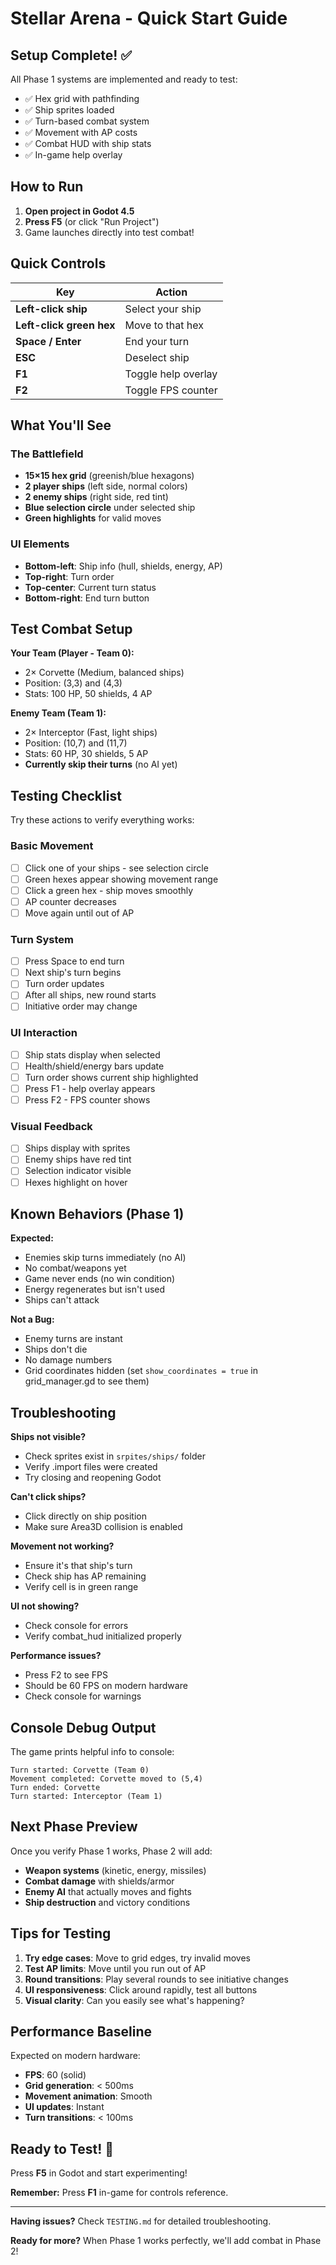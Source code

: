 # Stellar Arena - Quick Start Guide

## Setup Complete! ✅

All Phase 1 systems are implemented and ready to test:
- ✅ Hex grid with pathfinding
- ✅ Ship sprites loaded
- ✅ Turn-based combat system
- ✅ Movement with AP costs
- ✅ Combat HUD with ship stats
- ✅ In-game help overlay

## How to Run

1. **Open project in Godot 4.5**
2. **Press F5** (or click "Run Project")
3. Game launches directly into test combat!

## Quick Controls

| Key | Action |
|-----|--------|
| **Left-click ship** | Select your ship |
| **Left-click green hex** | Move to that hex |
| **Space / Enter** | End your turn |
| **ESC** | Deselect ship |
| **F1** | Toggle help overlay |
| **F2** | Toggle FPS counter |

## What You'll See

### The Battlefield
- **15×15 hex grid** (greenish/blue hexagons)
- **2 player ships** (left side, normal colors)
- **2 enemy ships** (right side, red tint)
- **Blue selection circle** under selected ship
- **Green highlights** for valid moves

### UI Elements
- **Bottom-left**: Ship info (hull, shields, energy, AP)
- **Top-right**: Turn order
- **Top-center**: Current turn status
- **Bottom-right**: End turn button

## Test Combat Setup

**Your Team (Player - Team 0):**
- 2× Corvette (Medium, balanced ships)
- Position: (3,3) and (4,3)
- Stats: 100 HP, 50 shields, 4 AP

**Enemy Team (Team 1):**
- 2× Interceptor (Fast, light ships)
- Position: (10,7) and (11,7)
- Stats: 60 HP, 30 shields, 5 AP
- **Currently skip their turns** (no AI yet)

## Testing Checklist

Try these actions to verify everything works:

### Basic Movement
- [ ] Click one of your ships - see selection circle
- [ ] Green hexes appear showing movement range
- [ ] Click a green hex - ship moves smoothly
- [ ] AP counter decreases
- [ ] Move again until out of AP

### Turn System
- [ ] Press Space to end turn
- [ ] Next ship's turn begins
- [ ] Turn order updates
- [ ] After all ships, new round starts
- [ ] Initiative order may change

### UI Interaction
- [ ] Ship stats display when selected
- [ ] Health/shield/energy bars update
- [ ] Turn order shows current ship highlighted
- [ ] Press F1 - help overlay appears
- [ ] Press F2 - FPS counter shows

### Visual Feedback
- [ ] Ships display with sprites
- [ ] Enemy ships have red tint
- [ ] Selection indicator visible
- [ ] Hexes highlight on hover

## Known Behaviors (Phase 1)

**Expected:**
- Enemies skip turns immediately (no AI)
- No combat/weapons yet
- Game never ends (no win condition)
- Energy regenerates but isn't used
- Ships can't attack

**Not a Bug:**
- Enemy turns are instant
- Ships don't die
- No damage numbers
- Grid coordinates hidden (set `show_coordinates = true` in grid_manager.gd to see them)

## Troubleshooting

**Ships not visible?**
- Check sprites exist in `srpites/ships/` folder
- Verify .import files were created
- Try closing and reopening Godot

**Can't click ships?**
- Click directly on ship position
- Make sure Area3D collision is enabled

**Movement not working?**
- Ensure it's that ship's turn
- Check ship has AP remaining
- Verify cell is in green range

**UI not showing?**
- Check console for errors
- Verify combat_hud initialized properly

**Performance issues?**
- Press F2 to see FPS
- Should be 60 FPS on modern hardware
- Check console for warnings

## Console Debug Output

The game prints helpful info to console:
```
Turn started: Corvette (Team 0)
Movement completed: Corvette moved to (5,4)
Turn ended: Corvette
Turn started: Interceptor (Team 1)
```

## Next Phase Preview

Once you verify Phase 1 works, Phase 2 will add:
- **Weapon systems** (kinetic, energy, missiles)
- **Combat damage** with shields/armor
- **Enemy AI** that actually moves and fights
- **Ship destruction** and victory conditions

## Tips for Testing

1. **Try edge cases**: Move to grid edges, try invalid moves
2. **Test AP limits**: Move until you run out of AP
3. **Round transitions**: Play several rounds to see initiative changes
4. **UI responsiveness**: Click around rapidly, test all buttons
5. **Visual clarity**: Can you easily see what's happening?

## Performance Baseline

Expected on modern hardware:
- **FPS**: 60 (solid)
- **Grid generation**: < 500ms
- **Movement animation**: Smooth
- **UI updates**: Instant
- **Turn transitions**: < 100ms

## Ready to Test! 🚀

Press **F5** in Godot and start experimenting!

**Remember:** Press **F1** in-game for controls reference.

---

**Having issues?** Check `TESTING.md` for detailed troubleshooting.

**Ready for more?** When Phase 1 works perfectly, we'll add combat in Phase 2!
